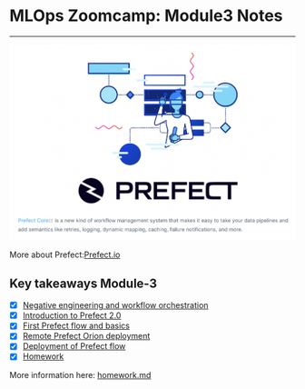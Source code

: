 # MLOps Zoomcamp: Module3 Notes
---

![Prefect](https://github.com/surawut-jirasaktavee/course-mlops-zoomcamp/blob/main/local-host/03-orchestration/images/prefect.png)

More about Prefect:[Prefect.io](https://www.prefect.io/)



## Key takeaways Module-3

- [x] [Negative engineering and workflow orchestration]()
- [x] [Introduction to Prefect 2.0]()
- [x] [First Prefect flow and basics]()
- [x] [Remote Prefect Orion deployment]()
- [x] [Deployment of Prefect flow]()
- [x] [Homework]()

More information here: [homework.md](homework.md)

